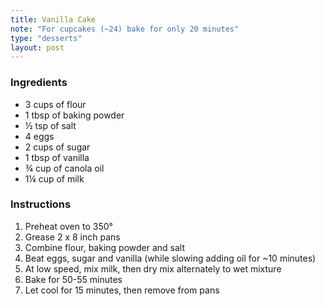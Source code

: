 ```yaml
---
title: Vanilla Cake
note: "For cupcakes (~24) bake for only 20 minutes"
type: "desserts"
layout: post
---
```


### Ingredients

- 3 cups of flour
- 1 tbsp of baking powder
- &frac12; tsp of salt
- 4 eggs
- 2 cups of sugar
- 1 tbsp of vanilla
- &frac34; cup of canola oil
- 1&frac14; cup of milk

### Instructions

1. Preheat oven to 350&deg;
2. Grease 2 x 8 inch pans
3. Combine flour, baking powder and salt
4. Beat eggs, sugar and vanilla (while slowing adding oil for ~10 minutes)
5. At low speed, mix milk, then dry mix alternately to wet mixture
6. Bake for 50-55 minutes
7. Let cool for 15 minutes, then remove from pans
